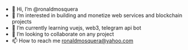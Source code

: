 - 👋 Hi, I’m @ronaldmosquera
- 👀 I’m interested in building and monetize web services and blockchain projects
- 🌱 I’m currently learning vuejs, web3, telegram api bot
- 💞️ I’m looking to collaborate on any project
- 📫 How to reach me ronaldmosquera@yahoo.com

<!---
ronaldmosquera/ronaldmosquera is a ✨ special ✨ repository because its `README.md` (this file) appears on your GitHub profile.
You can click the Preview link to take a look at your changes.
--->
